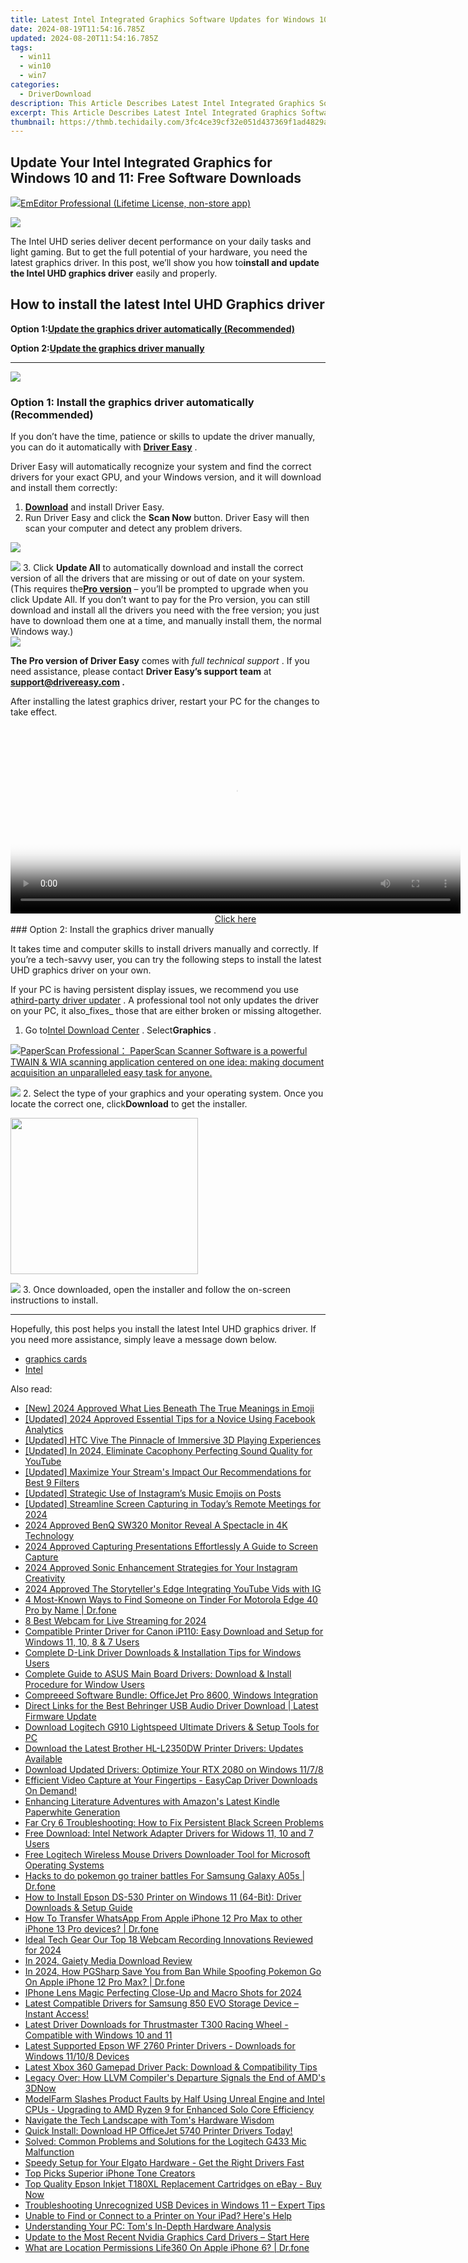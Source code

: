 ```yaml
---
title: Latest Intel Integrated Graphics Software Updates for Windows 10 & 11
date: 2024-08-19T11:54:16.785Z
updated: 2024-08-20T11:54:16.785Z
tags:
  - win11
  - win10
  - win7
categories:
  - DriverDownload
description: This Article Describes Latest Intel Integrated Graphics Software Updates for Windows 10 & 11
excerpt: This Article Describes Latest Intel Integrated Graphics Software Updates for Windows 10 & 11
thumbnail: https://thmb.techidaily.com/3fc4ce39cf32e051d437369f1ad4829a21ac17b8d3ad76e322c0705c64d5daa2.png
---
```


## Update Your Intel Integrated Graphics for Windows 10 and 11: Free Software Downloads

<!-- affiliate ads begin -->
<a href="https://shop.emeditor.com/order/checkout.php?PRODS=4631722&QTY=1&AFFILIATE=108875&CART=1"><img src="https://www.emeditor.com/wp-content/uploads/2023/05/frontpage2-2048x588.webp" border="0">EmEditor Professional (Lifetime License, non-store app)</a>
<!-- affiliate ads end -->
![](https://images.drivereasy.com/wp-content/uploads/2021/10/intel-uhd-graphics.jpg)

 The Intel UHD series deliver decent performance on your daily tasks and light gaming. But to get the full potential of your hardware, you need the latest graphics driver. In this post, we’ll show you how to**install and update the Intel UHD graphics driver** easily and properly.

## How to install the latest Intel UHD Graphics driver

 **Option 1:[Update the graphics driver automatically (Recommended)](https://www.drivereasy.com/knowledge/intel-uhd-graphics-driver-download-update-windows-10-11/#automatically)**

 **Option 2:[Update the graphics driver manually](https://tools.techidaily.com/drivereasy/download/)**

---

<!-- affiliate ads begin -->
<a href="https://secure.2checkout.com/order/checkout.php?PRODS=35038891&QTY=1&AFFILIATE=108875&CART=1"><img src="https://www.dupinout.com/wp-content/uploads/2021/12/DupInOut-New-Duplicate-Scan-Tab.png" border="0"></a>
<!-- affiliate ads end -->
### Option 1: Install the graphics driver automatically (Recommended)

 If you don’t have the time, patience or skills to update the driver manually, you can do it automatically with **[Driver Easy](https://tools.techidaily.com/drivereasy/download/)**  .

 Driver Easy will automatically recognize your system and find the correct drivers for your exact GPU, and your Windows version, and it will download and install them correctly:

1. **[Download](https://tools.techidaily.com/drivereasy/download/)**  and install Driver Easy.
2. Run Driver Easy and click the **Scan Now** button. Driver Easy will then scan your computer and detect any problem drivers.  
<!-- affiliate ads begin -->
<a href="https://store.bitdefender.com/affiliate.php?ACCOUNT=BITLATIN&AFFILIATE=108875&PATH=http%3A%2F%2Fwww.bitdefender.com%2Fbusiness%3FAFFILIATE%3D108875%26RESOURCE%3D30%2525%2BOff%2Ball%2BGravityZone%2BProducts"><img src="https://www.bitdefender.com/content/dam/bitdefender/business/campaign/1200X628.png" border="0"></a>
<!-- affiliate ads end -->
![](https://images.drivereasy.com/wp-content/uploads/2021/09/scan-now.jpg)
3. Click **Update All** to automatically download and install the correct version of all the drivers that are missing or out of date on your system.  
 (This requires the[**Pro version**](https://tools.techidaily.com/drivereasy/download/) – you’ll be prompted to upgrade when you click Update All. If you don’t want to pay for the Pro version, you can still download and install all the drivers you need with the free version; you just have to download them one at a time, and manually install them, the normal Windows way.)  
![](https://images.drivereasy.com/wp-content/uploads/2021/10/de-update-uhd-630-graphics.jpg)

**The Pro version of Driver Easy** comes with _full technical support_ . If you need assistance, please contact **Driver Easy’s support team** at **[support@drivereasy.com](https://tools.techidaily.com/drivereasy/download/) .**

 After installing the latest graphics driver, restart your PC for the changes to take effect.

<!-- affiliate ads begin -->
<span id="1993650">
					<video width="720" height="300" style="cursor:pointer"
           poster="//a.impactradius-go.com/display-clicktoplayimage/1993650.jpeg"
           onclick="if(!this.playClicked){this.play();this.setAttribute('controls',true);this.playClicked=true;}">
	   <source src="//a.impactradius-go.com/display-ad/22993-1993650">
	   <img src="//a.impactradius-go.com/display-clicktoplayimage/1993650.jpeg" style="border: none; height: 100%; width: 100%; object-fit: contain">
	</video>
	<div style="width:720px;text-align:center"><a href="javascript:window.open(decodeURIComponent('https%3A%2F%2Fhomestyler.sjv.io%2Fc%2F5597632%2F1993650%2F22993'), '_blank');void(0);">Click here</a></div>
</span>
<img height="0" width="0" src="https://imp.pxf.io/i/5597632/1993650/22993" style="position:absolute;visibility:hidden;" border="0" />
<!-- affiliate ads end -->
### Option 2: Install the graphics driver manually

 It takes time and computer skills to install drivers manually and correctly. If you’re a tech-savvy user, you can try the following steps to install the latest UHD graphics driver on your own.

 If your PC is having persistent display issues, we recommend you use a[third-party driver updater](https://tools.techidaily.com/drivereasy/download/) . A professional tool not only updates the driver on your PC, it also_fixes_ those that are either broken or missing altogether.

1. Go to[Intel Download Center](https://www.intel.com/content/www/us/en/download-center/home.html) . Select**Graphics** .  
<!-- affiliate ads begin -->
<a href="https://secure.2checkout.com/order/checkout.php?PRODS=37540879&QTY=1&AFFILIATE=108875&CART=1"><img src="https://paperscan.orpalis.com/img/content/You_prefer_to_use.png" border="0">PaperScan Professional： PaperScan Scanner Software is a powerful TWAIN & WIA scanning application centered on one idea: making document acquisition an unparalleled easy task for anyone.</a>
<!-- affiliate ads end -->
![](https://images.drivereasy.com/wp-content/uploads/2021/10/intel-download-center-graphics.jpg)
2. Select the type of your graphics and your operating system. Once you locate the correct one, click**Download** to get the installer.  
<!-- affiliate ads begin -->
<a href="https://caperobbin.sjv.io/c/5597632/2006118/18460" target="_top" id="2006118"><img src="//a.impactradius-go.com/display-ad/18460-2006118" border="0" alt="" width="300" height="250"/></a><img height="0" width="0" src="https://imp.pxf.io/i/5597632/2006118/18460" style="position:absolute;visibility:hidden;" border="0" />
<!-- affiliate ads end -->
![](https://images.drivereasy.com/wp-content/uploads/2021/10/intel-download-center-graphics-2.jpg)
3. Once downloaded, open the installer and follow the on-screen instructions to install.

---

 Hopefully, this post helps you install the latest Intel UHD graphics driver. If you need more assistance, simply leave a message down below.

* [graphics cards](https://tools.techidaily.com/drivereasy/download/)
* [Intel](https://tools.techidaily.com/drivereasy/download/)

<ins class="adsbygoogle"
     style="display:block"
     data-ad-format="autorelaxed"
     data-ad-client="ca-pub-7571918770474297"
     data-ad-slot="1223367746"></ins>



<ins class="adsbygoogle"
     style="display:block"
     data-ad-client="ca-pub-7571918770474297"
     data-ad-slot="8358498916"
     data-ad-format="auto"
     data-full-width-responsive="true"></ins>

<span class="atpl-alsoreadstyle">Also read:</span>
<div><ul>
<li><a href="https://snapchat-videos.techidaily.com/new-2024-approved-what-lies-beneath-the-true-meanings-in-emoji/"><u>[New] 2024 Approved  What Lies Beneath  The True Meanings in Emoji</u></a></li>
<li><a href="https://facebook-videos.techidaily.com/updated-2024-approved-essential-tips-for-a-novice-using-facebook-analytics/"><u>[Updated] 2024 Approved  Essential Tips for a Novice Using Facebook Analytics</u></a></li>
<li><a href="https://some-techniques.techidaily.com/updated-htc-vive-the-pinnacle-of-immersive-3d-playing-experiences/"><u>[Updated] HTC Vive  The Pinnacle of Immersive 3D Playing Experiences</u></a></li>
<li><a href="https://facebook-video-footage.techidaily.com/updated-in-2024-eliminate-cacophony-perfecting-sound-quality-for-youtube/"><u>[Updated] In 2024, Eliminate Cacophony  Perfecting Sound Quality for YouTube</u></a></li>
<li><a href="https://extra-approaches.techidaily.com/updated-maximize-your-streams-impact-our-recommendations-for-best-9-filters/"><u>[Updated] Maximize Your Stream's Impact  Our Recommendations for Best 9 Filters</u></a></li>
<li><a href="https://instagram-video-files.techidaily.com/updated-strategic-use-of-instagrams-music-emojis-on-posts/"><u>[Updated] Strategic Use of Instagram’s Music Emojis on Posts</u></a></li>
<li><a href="https://screen-recording.techidaily.com/updated-streamline-screen-capturing-in-todays-remote-meetings-for-2024/"><u>[Updated] Streamline Screen Capturing in Today’s Remote Meetings for 2024</u></a></li>
<li><a href="https://fox-cloud.techidaily.com/2024-approved-benq-sw320-monitor-reveal-a-spectacle-in-4k-technology/"><u>2024 Approved  BenQ SW320 Monitor Reveal  A Spectacle in 4K Technology</u></a></li>
<li><a href="https://screen-recording.techidaily.com/2024-approved-capturing-presentations-effortlessly-a-guide-to-screen-capture/"><u>2024 Approved  Capturing Presentations Effortlessly  A Guide to Screen Capture</u></a></li>
<li><a href="https://instagram-video-recordings.techidaily.com/2024-approved-sonic-enhancement-strategies-for-your-instagram-creativity/"><u>2024 Approved  Sonic Enhancement Strategies for Your Instagram Creativity</u></a></li>
<li><a href="https://instagram-video-files.techidaily.com/2024-approved-the-storytellers-edge-integrating-youtube-vids-with-ig/"><u>2024 Approved  The Storyteller's Edge  Integrating YouTube Vids with IG</u></a></li>
<li><a href="https://location-social.techidaily.com/4-most-known-ways-to-find-someone-on-tinder-for-motorola-edge-40-pro-by-name-drfone-by-drfone-virtual-android/"><u>4 Most-Known Ways to Find Someone on Tinder For Motorola Edge 40 Pro by Name | Dr.fone</u></a></li>
<li><a href="https://extra-tips.techidaily.com/8-best-webcam-for-live-streaming-for-2024/"><u>8 Best Webcam for Live Streaming for 2024</u></a></li>
<li><a href="https://hardware-help.techidaily.com/compatible-printer-driver-for-canon-ip110-easy-download-and-setup-for-windows-11-10-8-and-7-users/"><u>Compatible Printer Driver for Canon iP110: Easy Download and Setup for Windows 11, 10, 8 & 7 Users</u></a></li>
<li><a href="https://hardware-help.techidaily.com/complete-d-link-driver-downloads-and-installation-tips-for-windows-users/"><u>Complete D-Link Driver Downloads & Installation Tips for Windows Users</u></a></li>
<li><a href="https://hardware-help.techidaily.com/complete-guide-to-asus-main-board-drivers-download-and-install-procedure-for-window-users/"><u>Complete Guide to ASUS Main Board Drivers: Download & Install Procedure for Window Users</u></a></li>
<li><a href="https://printer-issues.techidaily.com/compreeed-software-bundle-officejet-pro-8600-windows-integration/"><u>Compreeed Software Bundle: OfficeJet Pro 8600, Windows Integration</u></a></li>
<li><a href="https://hardware-help.techidaily.com/direct-links-for-the-best-behringer-usb-audio-driver-download-latest-firmware-update/"><u>Direct Links for the Best Behringer USB Audio Driver Download | Latest Firmware Update</u></a></li>
<li><a href="https://hardware-help.techidaily.com/download-logitech-g910-lightspeed-ultimate-drivers-and-setup-tools-for-pc/"><u>Download Logitech G910 Lightspeed Ultimate Drivers & Setup Tools for PC</u></a></li>
<li><a href="https://hardware-help.techidaily.com/download-the-latest-brother-hl-l2350dw-printer-drivers-updates-available/"><u>Download the Latest Brother HL-L2350DW Printer Drivers: Updates Available</u></a></li>
<li><a href="https://hardware-help.techidaily.com/download-updated-drivers-optimize-your-rtx-2080-on-windows-1178/"><u>Download Updated Drivers: Optimize Your RTX 2080 on Windows 11/7/8</u></a></li>
<li><a href="https://hardware-help.techidaily.com/efficient-video-capture-at-your-fingertips-easycap-driver-downloads-on-demand/"><u>Efficient Video Capture at Your Fingertips - EasyCap Driver Downloads On Demand!</u></a></li>
<li><a href="https://hardware-help.techidaily.com/enhancing-literature-adventures-with-amazons-latest-kindle-paperwhite-generation/"><u>Enhancing Literature Adventures with Amazon's Latest Kindle Paperwhite Generation</u></a></li>
<li><a href="https://win-answers.techidaily.com/far-cry-6-troubleshooting-how-to-fix-persistent-black-screen-problems/"><u>Far Cry 6 Troubleshooting: How to Fix Persistent Black Screen Problems</u></a></li>
<li><a href="https://hardware-help.techidaily.com/free-download-intel-network-adapter-drivers-for-widows-11-10-and-7-users/"><u>Free Download: Intel Network Adapter Drivers for Widows 11, 10 and 7 Users</u></a></li>
<li><a href="https://hardware-help.techidaily.com/free-logitech-wireless-mouse-drivers-downloader-tool-for-microsoft-operating-systems/"><u>Free Logitech Wireless Mouse Drivers Downloader Tool for Microsoft Operating Systems</u></a></li>
<li><a href="https://change-location.techidaily.com/hacks-to-do-pokemon-go-trainer-battles-for-samsung-galaxy-a05s-drfone-by-drfone-virtual-android/"><u>Hacks to do pokemon go trainer battles For Samsung Galaxy A05s | Dr.fone</u></a></li>
<li><a href="https://hardware-help.techidaily.com/how-to-install-epson-ds-530-printer-on-windows-11-64-bit-driver-downloads-and-setup-guide/"><u>How to Install Epson DS-530 Printer on Windows 11 (64-Bit): Driver Downloads & Setup Guide</u></a></li>
<li><a href="https://techidaily.com/how-to-transfer-whatsapp-from-apple-iphone-12-pro-max-to-other-iphone-13-pro-devices-drfone-by-drfone-transfer-whatsapp-from-ios-transfer-whatsapp-from-ios/"><u>How To Transfer WhatsApp From Apple iPhone 12 Pro Max to other iPhone 13 Pro devices? | Dr.fone</u></a></li>
<li><a href="https://some-techniques.techidaily.com/ideal-tech-gear-our-top-18-webcam-recording-innovations-reviewed-for-2024/"><u>Ideal Tech Gear  Our Top 18 Webcam Recording Innovations Reviewed for 2024</u></a></li>
<li><a href="https://some-techniques.techidaily.com/in-2024-gaiety-media-download-review/"><u>In 2024, Gaiety Media Download Review</u></a></li>
<li><a href="https://ios-pokemon-go.techidaily.com/in-2024-how-pgsharp-save-you-from-ban-while-spoofing-pokemon-go-on-apple-iphone-12-pro-max-drfone-by-drfone-virtual-ios/"><u>In 2024, How PGSharp Save You from Ban While Spoofing Pokemon Go On Apple iPhone 12 Pro Max? | Dr.fone</u></a></li>
<li><a href="https://extra-skills.techidaily.com/iphone-lens-magic-perfecting-close-up-and-macro-shots-for-2024/"><u>IPhone Lens Magic  Perfecting Close-Up and Macro Shots for 2024</u></a></li>
<li><a href="https://hardware-help.techidaily.com/latest-compatible-drivers-for-samsung-850-evo-storage-device-instant-access/"><u>Latest Compatible Drivers for Samsung 850 EVO Storage Device – Instant Access!</u></a></li>
<li><a href="https://hardware-help.techidaily.com/latest-driver-downloads-for-thrustmaster-t300-racing-wheel-compatible-with-windows-10-and-11/"><u>Latest Driver Downloads for Thrustmaster T300 Racing Wheel - Compatible with Windows 10 and 11</u></a></li>
<li><a href="https://hardware-help.techidaily.com/latest-supported-epson-wf-2760-printer-drivers-downloads-for-windows-11108-devices/"><u>Latest Supported Epson WF 2760 Printer Drivers - Downloads for Windows 11/10/8 Devices</u></a></li>
<li><a href="https://hardware-help.techidaily.com/latest-xbox-360-gamepad-driver-pack-download-and-compatibility-tips/"><u>Latest Xbox 360 Gamepad Driver Pack: Download & Compatibility Tips</u></a></li>
<li><a href="https://hardware-help.techidaily.com/1723262324052-legacy-over-how-llvm-compilers-departure-signals-the-end-of-amds-3dnow/"><u>Legacy Over: How LLVM Compiler's Departure Signals the End of AMD's 3DNow</u></a></li>
<li><a href="https://hardware-help.techidaily.com/modelfarm-slashes-product-faults-by-half-using-unreal-engine-and-intel-cpus-upgrading-to-amd-ryzen-9-for-enhanced-solo-core-efficiency/"><u>ModelFarm Slashes Product Faults by Half Using Unreal Engine and Intel CPUs - Upgrading to AMD Ryzen 9 for Enhanced Solo Core Efficiency</u></a></li>
<li><a href="https://hardware-help.techidaily.com/navigate-the-tech-landscape-with-toms-hardware-wisdom/"><u>Navigate the Tech Landscape with Tom's Hardware Wisdom</u></a></li>
<li><a href="https://hardware-help.techidaily.com/quick-install-download-hp-officejet-5740-printer-drivers-today/"><u>Quick Install: Download HP OfficeJet 5740 Printer Drivers Today!</u></a></li>
<li><a href="https://hardware-help.techidaily.com/solved-common-problems-and-solutions-for-the-logitech-g433-mic-malfunction/"><u>Solved: Common Problems and Solutions for the Logitech G433 Mic Malfunction</u></a></li>
<li><a href="https://hardware-help.techidaily.com/speedy-setup-for-your-elgato-hardware-get-the-right-drivers-fast/"><u>Speedy Setup for Your Elgato Hardware - Get the Right Drivers Fast</u></a></li>
<li><a href="https://article-posts.techidaily.com/top-picks-superior-iphone-tone-creators/"><u>Top Picks  Superior iPhone Tone Creators</u></a></li>
<li><a href="https://hardware-help.techidaily.com/1722978560357-top-quality-epson-inkjet-t180xl-replacement-cartridges-on-ebay-buy-now/"><u>Top Quality Epson Inkjet T180XL Replacement Cartridges on eBay - Buy Now</u></a></li>
<li><a href="https://hardware-help.techidaily.com/troubleshooting-unrecognized-usb-devices-in-windows-11-expert-tips/"><u>Troubleshooting Unrecognized USB Devices in Windows 11 – Expert Tips</u></a></li>
<li><a href="https://tech-renaissance.techidaily.com/1722878252925-unable-to-find-or-connect-to-a-printer-on-your-ipad-heres-help/"><u>Unable to Find or Connect to a Printer on Your iPad? Here's Help</u></a></li>
<li><a href="https://hardware-help.techidaily.com/understanding-your-pc-toms-in-depth-hardware-analysis/"><u>Understanding Your PC: Tom's In-Depth Hardware Analysis</u></a></li>
<li><a href="https://hardware-help.techidaily.com/update-to-the-most-recent-nvidia-graphics-card-drivers-start-here/"><u>Update to the Most Recent Nvidia Graphics Card Drivers – Start Here</u></a></li>
<li><a href="https://fake-location.techidaily.com/what-are-location-permissions-life360-on-apple-iphone-6-drfone-by-drfone-virtual-ios/"><u>What are Location Permissions Life360 On Apple iPhone 6? | Dr.fone</u></a></li>
</ul></div>

